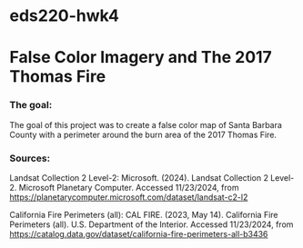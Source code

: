 # eds220-hwk4
# False Color Imagery and The 2017 Thomas Fire
### The goal:
The goal of this project was to create a false color map of Santa Barbara County with a perimeter around the burn area of the 2017 Thomas Fire.



### Sources:
Landsat Collection 2 Level-2: Microsoft. (2024). Landsat Collection 2 Level-2. Microsoft Planetary Computer. Accessed 11/23/2024, from https://planetarycomputer.microsoft.com/dataset/landsat-c2-l2

California Fire Perimeters (all): CAL FIRE. (2023, May 14). California Fire Perimeters (all). U.S. Department of the Interior. Accessed 11/23/2024, from https://catalog.data.gov/dataset/california-fire-perimeters-all-b3436

